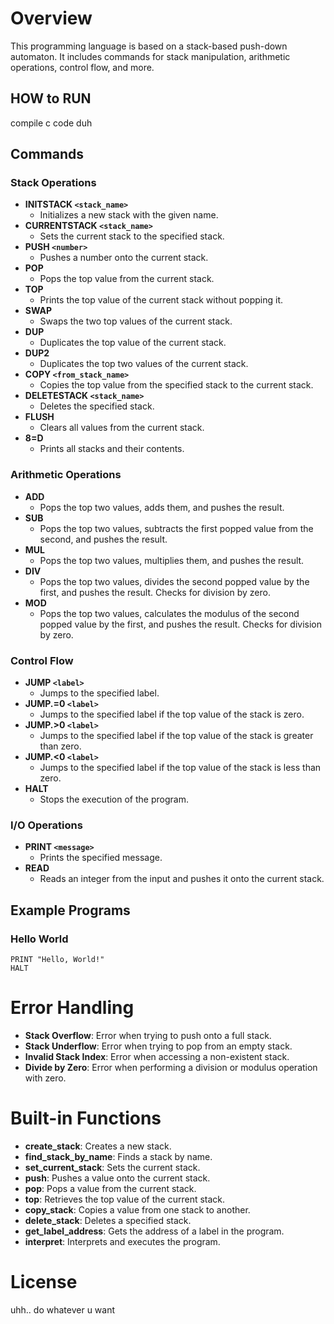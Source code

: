 
# Overview
This programming language is based on a stack-based push-down automaton. It includes commands for stack manipulation, arithmetic operations, control flow, and more.
## HOW to RUN 
compile c code duh 
## Commands

### Stack Operations

- **INITSTACK `<stack_name>`**
  - Initializes a new stack with the given name.
- **CURRENTSTACK `<stack_name>`**
  - Sets the current stack to the specified stack.
- **PUSH `<number>`**
  - Pushes a number onto the current stack.
- **POP**
  - Pops the top value from the current stack.
- **TOP**
  - Prints the top value of the current stack without popping it.
- **SWAP**
  - Swaps the two top values of the current stack.
- **DUP**
  - Duplicates the top value of the current stack.
- **DUP2**
  - Duplicates the top two values of the current stack.
- **COPY `<from_stack_name>`**
  - Copies the top value from the specified stack to the current stack.
- **DELETESTACK `<stack_name>`**
  - Deletes the specified stack.
- **FLUSH**
  - Clears all values from the current stack.
- **8=D**
  - Prints all stacks and their contents.

### Arithmetic Operations

- **ADD**
  - Pops the top two values, adds them, and pushes the result.
- **SUB**
  - Pops the top two values, subtracts the first popped value from the second, and pushes the result.
- **MUL**
  - Pops the top two values, multiplies them, and pushes the result.
- **DIV**
  - Pops the top two values, divides the second popped value by the first, and pushes the result. Checks for division by zero.
- **MOD**
  - Pops the top two values, calculates the modulus of the second popped value by the first, and pushes the result. Checks for division by zero.

### Control Flow

- **JUMP `<label>`**
  - Jumps to the specified label.
- **JUMP.=0 `<label>`**
  - Jumps to the specified label if the top value of the stack is zero.
- **JUMP.>0 `<label>`**
  - Jumps to the specified label if the top value of the stack is greater than zero.
- **JUMP.<0 `<label>`**
  - Jumps to the specified label if the top value of the stack is less than zero.
- **HALT**
  - Stops the execution of the program.

### I/O Operations

- **PRINT `<message>`**
  - Prints the specified message.
- **READ**
  - Reads an integer from the input and pushes it onto the current stack.

## Example Programs

### Hello World

```plaintext
PRINT "Hello, World!"
HALT
```

# Error Handling

- **Stack Overflow**: Error when trying to push onto a full stack.
- **Stack Underflow**: Error when trying to pop from an empty stack.
- **Invalid Stack Index**: Error when accessing a non-existent stack.
- **Divide by Zero**: Error when performing a division or modulus operation with zero.

# Built-in Functions

- **create_stack**: Creates a new stack.
- **find_stack_by_name**: Finds a stack by name.
- **set_current_stack**: Sets the current stack.
- **push**: Pushes a value onto the current stack.
- **pop**: Pops a value from the current stack.
- **top**: Retrieves the top value of the current stack.
- **copy_stack**: Copies a value from one stack to another.
- **delete_stack**: Deletes a specified stack.
- **get_label_address**: Gets the address of a label in the program.
- **interpret**: Interprets and executes the program.



# License
uhh.. do whatever u want
